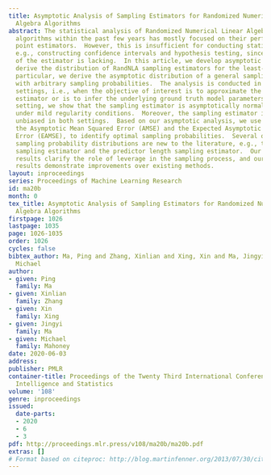 ```yaml
---
title: Asymptotic Analysis of Sampling Estimators for Randomized Numerical Linear
  Algebra Algorithms
abstract: The statistical analysis of Randomized Numerical Linear Algebra (RandNLA)
  algorithms within the past few years has mostly focused on their performance as
  point estimators.  However, this is insufficient for conducting statistical inference,
  e.g., constructing confidence intervals and hypothesis testing, since the distribution
  of the estimator is lacking.  In this article, we develop asymptotic analysis to
  derive the distribution of RandNLA sampling estimators for the least-squares problem.  In
  particular, we derive the asymptotic distribution of a general sampling estimator
  with arbitrary sampling probabilities.  The analysis is conducted in two complementary
  settings, i.e., when the objective of interest is to approximate the full sample
  estimator or is to infer the underlying ground truth model parameters.  For each
  setting, we show that the sampling estimator is asymptotically normally distributed
  under mild regularity conditions.  Moreover, the sampling estimator is asymptotically
  unbiased in both settings.  Based on our asymptotic analysis, we use two criteria,
  the Asymptotic Mean Squared Error (AMSE) and the Expected Asymptotic Mean Squared
  Error (EAMSE), to identify optimal sampling probabilities.  Several of these optimal
  sampling probability distributions are new to the literature, e.g., the root leverage
  sampling estimator and the predictor length sampling estimator.  Our theoretical
  results clarify the role of leverage in the sampling process, and our empirical
  results demonstrate improvements over existing methods.
layout: inproceedings
series: Proceedings of Machine Learning Research
id: ma20b
month: 0
tex_title: Asymptotic Analysis of Sampling Estimators for Randomized Numerical Linear
  Algebra Algorithms
firstpage: 1026
lastpage: 1035
page: 1026-1035
order: 1026
cycles: false
bibtex_author: Ma, Ping and Zhang, Xinlian and Xing, Xin and Ma, Jingyi and Mahoney,
  Michael
author:
- given: Ping
  family: Ma
- given: Xinlian
  family: Zhang
- given: Xin
  family: Xing
- given: Jingyi
  family: Ma
- given: Michael
  family: Mahoney
date: 2020-06-03
address: 
publisher: PMLR
container-title: Proceedings of the Twenty Third International Conference on Artificial
  Intelligence and Statistics
volume: '108'
genre: inproceedings
issued:
  date-parts:
  - 2020
  - 6
  - 3
pdf: http://proceedings.mlr.press/v108/ma20b/ma20b.pdf
extras: []
# Format based on citeproc: http://blog.martinfenner.org/2013/07/30/citeproc-yaml-for-bibliographies/
---
```

